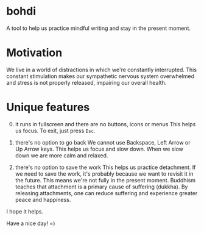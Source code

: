 # bohdi
A tool to help us practice mindful writing and stay in the present moment.

Motivation
==========
We live in a world of distractions in which we're constantly interrupted.
This constant stimulation makes our sympathetic nervous system overwhelmed
and stress is not properly released, impairing our overall health.

Unique features
==============
0. it runs in fullscreen and there are no buttons, icons or menus
    This helps us focus.
    To exit, just press `Esc`.

1. there's no option to go back
    We cannot use Backspace, Left Arrow or Up Arrow keys.
    This helps us focus and slow down.
    When we slow down we are more calm and relaxed.

2. there's no option to save the work
    This helps us practice detachment.
    If we need to save the work, it's probably because we want to
    revisit it in the future. This means we're not fully in the
    present moment.
    Buddhism teaches that attachment is a primary cause
    of suffering (dukkha). By releasing attachments, one can reduce
    suffering and experience greater peace and happiness.

I hope it helps.

Have a nice day! =)
